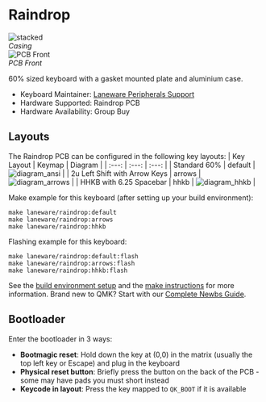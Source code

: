 # Raindrop

![stacked](https://i.imgur.com/R2iPqjIh.png)  
*Casing*  
![PCB Front](https://i.imgur.com/00TpL3nh.png)  
*PCB Front*  

60% sized keyboard with a gasket mounted plate and aluminium case. 

* Keyboard Maintainer: [Laneware Peripherals Support](mailto:support@lanewareperipherals.zendesk.com)
* Hardware Supported: Raindrop PCB
* Hardware Availability: Group Buy

## Layouts
The Raindrop PCB can be configured in the following key layouts: 
| Key Layout | Keymap | Diagram |
| :---: | :---: | :---: |
| Standard 60% | default | ![diagram_ansi](https://i.imgur.com/oibG44o.png) |
| 2u Left Shift with Arrow Keys | arrows | ![diagram_arrows](https://i.imgur.com/cQ4Kwb5h.png) |
| HHKB with 6.25 Spacebar | hhkb | ![diagram_hhkb](https://i.imgur.com/WU6gb1Qh.png) |

Make example for this keyboard (after setting up your build environment):

    make laneware/raindrop:default
    make laneware/raindrop:arrows
    make laneware/raindrop:hhkb

Flashing example for this keyboard:

    make laneware/raindrop:default:flash
    make laneware/raindrop:arrows:flash
    make laneware/raindrop:hhkb:flash

See the [build environment setup](https://docs.qmk.fm/#/getting_started_build_tools) and the [make instructions](https://docs.qmk.fm/#/getting_started_make_guide) for more information. Brand new to QMK? Start with our [Complete Newbs Guide](https://docs.qmk.fm/#/newbs).

## Bootloader

Enter the bootloader in 3 ways:

* **Bootmagic reset**: Hold down the key at (0,0) in the matrix (usually the top left key or Escape) and plug in the keyboard
* **Physical reset button**: Briefly press the button on the back of the PCB - some may have pads you must short instead
* **Keycode in layout**: Press the key mapped to `QK_BOOT` if it is available
